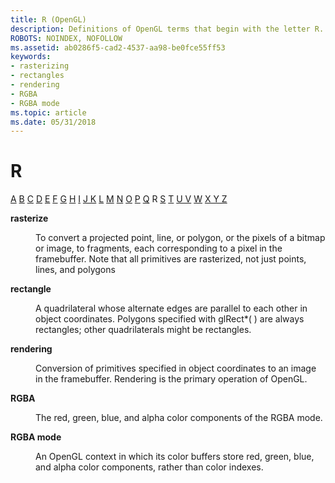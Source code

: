 ```yaml
---
title: R (OpenGL)
description: Definitions of OpenGL terms that begin with the letter R.
ROBOTS: NOINDEX, NOFOLLOW
ms.assetid: ab0286f5-cad2-4537-aa98-be0fce55ff53
keywords:
- rasterizing
- rectangles
- rendering
- RGBA
- RGBA mode
ms.topic: article
ms.date: 05/31/2018
---
```


# R

[A](a.md) [B](b.md) [C](c.md) [D](d.md) [E](e.md) [F](f.md) [G](g.md) [H](h.md) [I](i.md) [J K](jk.md) [L](l.md) [M](m.md) [N](n.md) [O](o.md) [P](p.md) [Q](q.md) R [S](s.md) [T](t.md) [U V](u-v.md) [W](w.md) [X Y Z](x-y-z.md)

<dl> <dt>

<span id="opengl_rasterize"></span><span id="OPENGL_RASTERIZE"></span>**rasterize**
</dt> <dd>

To convert a projected point, line, or polygon, or the pixels of a bitmap or image, to fragments, each corresponding to a pixel in the framebuffer. Note that all primitives are rasterized, not just points, lines, and polygons

</dd> <dt>

<span id="opengl_rectangle"></span><span id="OPENGL_RECTANGLE"></span>**rectangle**
</dt> <dd>

A quadrilateral whose alternate edges are parallel to each other in object coordinates. Polygons specified with glRect\*( ) are always rectangles; other quadrilaterals might be rectangles.

</dd> <dt>

<span id="opengl_rendering"></span><span id="OPENGL_RENDERING"></span>**rendering**
</dt> <dd>

Conversion of primitives specified in object coordinates to an image in the framebuffer. Rendering is the primary operation of OpenGL.

</dd> <dt>

<span id="opengl_rgba"></span><span id="OPENGL_RGBA"></span>**RGBA**
</dt> <dd>

The red, green, blue, and alpha color components of the RGBA mode.

</dd> <dt>

<span id="opengl_rgba_mode"></span><span id="OPENGL_RGBA_MODE"></span>**RGBA mode**
</dt> <dd>

An OpenGL context in which its color buffers store red, green, blue, and alpha color components, rather than color indexes.

</dd> </dl>

 

 





